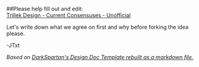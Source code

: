 ##Please help fill out and edit: <br />[Trillek Design - Current Consensuses - Unofficial](https://github.com/JTxt/trillek-design/blob/master/trillek_design_current_consensuses.md)

Let's write down what we agree on first and why before forking the idea please.

-JTxt


*Based on [DarkSpartan's Design Doc Template rebuilt as a markdown file.](https://github.com/JTxt/trillek-design/blob/master/DDTemplate.md)*


